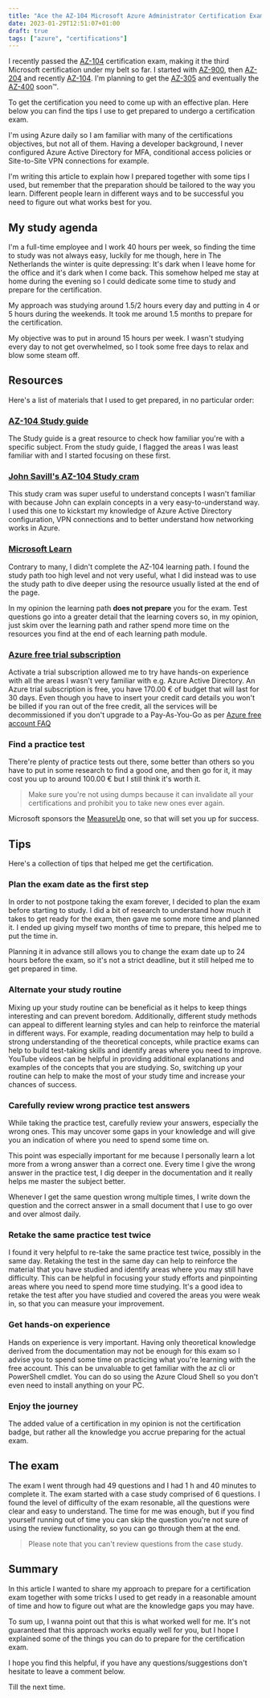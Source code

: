 ```yaml
---
title: "Ace the AZ-104 Microsoft Azure Administrator Certification Exam: Tips and Strategies"
date: 2023-01-29T12:51:07+01:00
draft: true
tags: ["azure", "certifications"]
---
```


I recently passed the [AZ-104](https://learn.microsoft.com/en-us/certifications/azure-administrator/) certification exam, making it the third Microsoft certification under my belt so far. I started with [AZ-900](https://learn.microsoft.com/en-us/certifications/azure-fundamentals/), then [AZ-204](https://learn.microsoft.com/en-us/certifications/azure-developer/) and recently [AZ-104](https://learn.microsoft.com/en-us/certifications/azure-administrator/).
I'm planning to get the [AZ-305](https://learn.microsoft.com/en-us/certifications/azure-solutions-architect/) and eventually the [AZ-400](https://learn.microsoft.com/en-us/certifications/devops-engineer/) soon™.

To get the certification you need to come up with an effective plan. Here below you can find the tips I use to get prepared to undergo a certification exam.

I'm using Azure daily so I am familiar with many of the certifications objectives, but not all of them. Having a developer background, I never configured Azure Active Directory for MFA, conditional access policies or Site-to-Site VPN connections for example.

I'm writing this article to explain how I prepared together with some tips I used, but remember that the preparation should be tailored to the way you learn. Different people learn in different ways and to be successful you need to figure out what works best for you.

## My study agenda
I'm a full-time employee and I work 40 hours per week, so finding the time to study was not always easy, luckily for me though, here in The Netherlands the winter is quite depressing: It's dark when I leave home for the office and it's dark when I come back. This somehow helped me stay at home during the evening so I could dedicate some time to study and prepare for the certification.

My approach was studying around 1.5/2 hours every day and putting in 4 or 5 hours during the weekends. It took me around 1.5 months to prepare for the certification.

My objective was to put in around 15 hours per week. I wasn't studying every day to not get overwhelmed, so I took some free days to relax and blow some steam off.

## Resources
Here's a list of materials that I used to get prepared, in no particular order:

### [AZ-104 Study guide](https://learn.microsoft.com/en-us/certifications/resources/study-guides/az-104)
The Study guide is a great resource to check how familiar you're with a specific subject. From the study guide, I flagged the areas I was least familiar with and I started focusing on these first.

### [John Savill's AZ-104 Study cram](https://www.youtube.com/watch?v=VOod_VNgdJk)
This study cram was super useful to understand concepts I wasn't familiar with because John can explain concepts in a very easy-to-understand way. I used this one to kickstart my knowledge of Azure Active Directory configuration, VPN connections and to better understand how networking works in Azure.

### [Microsoft Learn](https://learn.microsoft.com/en-us/training/browse/?terms=104)
Contrary to many, I didn't complete the AZ-104 learning path. I found the study path too high level and not very useful, what I did instead was to use the study path to dive deeper using the resource usually listed at the end of the page.

In my opinion the learning path **does not prepare** you for the exam. Test questions go into a greater detail that the learning covers so, in my opinion, just skim over the learning path and rather spend more time on the resources you find at the end of each learning path module.

### [Azure free trial subscription](https://azure.microsoft.com/en-us/offers/ms-azr-0044p/)
Activate a trial subscription allowed me to try have hands-on experience with all the areas I wasn't very familiar with e.g. Azure Active Directory. An Azure trial subscription is free, you have 170.00 € of budget that will last for 30 days. Even though you have to insert your credit card details you won't be billed if you ran out of the free credit, all the services will be decommissioned if you don't upgrade to a Pay-As-You-Go as per [Azure free account FAQ](https://azure.microsoft.com/en-gb/free/free-account-faq/)

### Find a practice test
There're plenty of practice tests out there, some better than others so you have to put in some research to find a good one, and then go for it, it may cost you up to around 100.00 € but I still think it's worth it.

>Make sure you're not using dumps because it can invalidate all your certifications and prohibit you to take new ones ever again.

Microsoft sponsors the [MeasureUp](https://www.mindhub.com/az-104-microsoft-azure-administrator-microsoft-official-practice-test/p/MU-AZ-104?utm_source=microsoft&utm_medium=certpage&utm_campaign=msofficialpractice) one, so that will set you up for success.

## Tips
Here's a collection of tips that helped me get the certification.

### Plan the exam date as the first step
In order to not postpone taking the exam forever, I decided to plan the exam before starting to study. I did a bit of research to understand how much it takes to get ready for the exam, then gave me some more time and planned it. I ended up giving myself two months of time to prepare, this helped me to put the time in. 

Planning it in advance still allows you to change the exam date up to 24 hours before the exam, so it's not a strict deadline, but it still helped me to get prepared in time.

### Alternate your study routine
Mixing up your study routine can be beneficial as it helps to keep things interesting and can prevent boredom. Additionally, different study methods can appeal to different learning styles and can help to reinforce the material in different ways. For example, reading documentation may help to build a strong understanding of the theoretical concepts, while practice exams can help to build test-taking skills and identify areas where you need to improve. YouTube videos can be helpful in providing additional explanations and examples of the concepts that you are studying. So, switching up your routine can help to make the most of your study time and increase your chances of success.

### Carefully review wrong practice test answers 
While taking the practice test, carefully review your answers, especially the wrong ones. This may uncover some gaps in your knowledge and will give you an indication of where you need to spend some time on.

This point was especially important for me because I personally learn a lot more from a wrong answer than a correct one. Every time I give the wrong answer in the practice test, I dig deeper in the documentation and it really helps me master the subject better.

Whenever I get the same question wrong multiple times, I write down the question and the correct answer in a small document that I use to go over and over almost daily.

### Retake the same practice test twice
I found it very helpful to re-take the same practice test twice, possibly in the same day. Retaking the test in the same day can help to reinforce the material that you have studied and identify areas where you may still have difficulty. This can be helpful in focusing your study efforts and pinpointing areas where you need to spend more time studying. It's a good idea to retake the test after you have studied and covered the areas you were weak in, so that you can measure your improvement.

### Get hands-on experience
Hands on experience is very important. Having only theoretical knowledge derived from the documentation may not be enough for this exam so I advise you to spend some time on practicing what you're learning with the free account.
This can be unvaluable to get familiar with the az cli or PowerShell cmdlet. You can do so using the Azure Cloud Shell so you don't even need to install anything on your PC.

### Enjoy the journey
The added value of a certification in my opinion is not the certification badge, but rather all the knowledge you accrue preparing for the actual exam.

## The exam
The exam I went through had 49 questions and I had 1 h and 40 minutes to complete it. The exam started with a case study comprised of 6 questions.
I found the level of difficulty of the exam resonable, all the questions were clear and easy to understand. The time for me was enough, but if you find yourself running out of time you can skip the question you're not sure of using the review functionality, so you can go through them at the end.

>Please note that you can't review questions from the case study.

## Summary
In this article I wanted to share my approach to prepare for a certification exam together with some tricks I used to get ready in a reasonable amount of time and how to figure out what are the knowledge gaps you may have.

To sum up, I wanna point out that this is what worked well for me. It's not guaranteed that this approach works equally well for you, but I hope I explained some of the things you can do to prepare for the certification exam.

I hope you find this helpful, if you have any questions/suggestions don't hesitate to leave a comment below.

Till the next time.